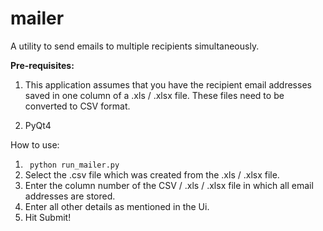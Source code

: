 mailer
======

A utility to send emails to multiple recipients simultaneously.

<strong>Pre-requisites:</strong>

1. This application assumes that you have the recipient email addresses saved in one column of a .xls / .xlsx file.
These files need to be converted to CSV format.

2. PyQt4

How to use:

1. <code> python run_mailer.py </code>
2. Select the .csv file which was created from the .xls / .xlsx file. 
3. Enter the column number of the CSV / .xls / .xlsx file in which all email addresses are stored.
4. Enter all other details as mentioned in the Ui.
5. Hit Submit!
